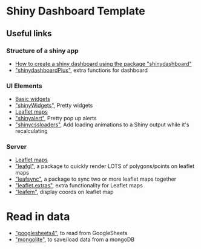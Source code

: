 # Shiny Dashboard Template

## Useful links
### Structure of a shiny app
- [How to create a shiny dashboard using the package "shinydashboard"](https://rstudio.github.io/shinydashboard/get_started.html)
- ["shinydashboardPlus"](https://rinterface.github.io/shinydashboardPlus/articles/shinydashboardPlus.html), extra functions for dashboard


### UI Elements
- [Basic widgets](https://shiny.rstudio.com/tutorial/written-tutorial/lesson3/)
- ["shinyWidgets"](https://dreamrs.github.io/shinyWidgets/), Pretty widgets
- [Leaflet maps](https://rstudio.github.io/leaflet/shiny.html)
- ["shinyalert"](https://github.com/daattali/shinyalert), Pretty pop up alerts
- ["shinycssloaders"](https://github.com/daattali/shinycssloaders), Add loading animations to a Shiny output while it's recalculating


### Server
- [Leaflet maps](https://rstudio.github.io/leaflet/shiny.html)
- ["leafgl"](https://github.com/r-spatial/leafgl), a package to quickly render LOTS of polygons/points on leaflet maps
- ["leafsync"](https://github.com/r-spatial/leafsync), a package to sync two or more leaflet maps together
- ["leaflet.extras"](https://bhaskarvk.github.io/leaflet.extras/), extra functionality for Leaflet maps
- ["leafem"](https://cran.r-project.org/web/packages/leafem/index.html), display coords on leaflet map

# Read in data
- ["googlesheets4"](https://googlesheets4.tidyverse.org/), to read from GoogleSheets
- ["mongolite"](https://jeroen.github.io/mongolite/), to save/load data from a mongoDB
